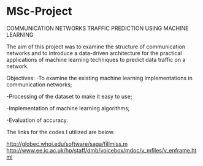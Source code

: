 # MSc-Project
COMMUNICATION NETWORKS TRAFFIC PREDICTION USING MACHINE LEARNING

The aim of this project was to examine the structure of communication networks and to introduce a data-driven architecture for the practical applications of machine learning techniques to predict data traffic on a network. 

Objectives:
-To examine the existing machine learning implementations in communication networks;

-Processing of the dataset to make it easy to use; 

-Implementation of machine learning algorithms;

-Evaluation of accuracy.

The links for the codes I utilized are below.



http://globec.whoi.edu/software/saga/fillmiss.m
http://www.ee.ic.ac.uk/hp/staff/dmb/voicebox/mdoc/v_mfiles/v_enframe.html
